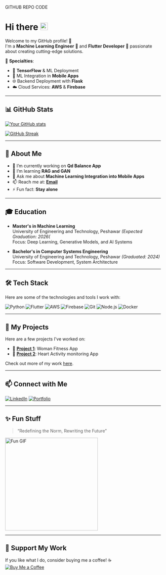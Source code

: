 GITHUB REPO CODE

# Hi there <img src="https://user-images.githubusercontent.com/30992818/109906379-5aeb8a80-7cdb-11eb-821f-5b7192e8a051.gif" alt="Hi" width="24"/> 


Welcome to my GitHub profile! 🚀  
I'm a **Machine Learning Engineer** 🤖 and **Flutter Developer** 💙 passionate about creating cutting-edge solutions.

🌟 **Specialties**:
- 🧠 **TensorFlow** & ML Deployment  
- 📱 ML Integration in **Mobile Apps**  
- 🌐 Backend Deployment with **Flask**  
- ☁️ Cloud Services: **AWS** & **Firebase**  

---

## 📊 GitHub Stats

[![Your GitHub stats](https://github-readme-stats.vercel.app/api?username=tayab009&show_icons=true&theme=radical)](https://github.com/tayab009)

[![GitHub Streak](https://streak-stats.demolab.com/?user=tayab009&theme=radical)](https://git.io/streak-stats)

---

## 🌟 About Me

- 🔭 I’m currently working on **Qd Balance App**
- 🌱 I’m learning **RAG and GAN**
- 💬 Ask me about **Machine Learning Integration into Mobile Apps**
- 📫 Reach me at: **[Email](mailto:20pwcse1867@uetpeshawar.edu.pk)**
- ⚡ Fun fact: **Stay alone**

---

## 🎓 Education

- **Master's in Machine Learning**  
  University of Engineering and Technology, Peshawar *(Expected Graduation: 2026(*  
  Focus: Deep Learning, Generative Models, and AI Systems

- **Bachelor's in Computer Systems Engineering**  
  University of Engineering and Technology, Peshawar *(Graduated: 2024)*  
  Focus: Software Development, System Architecture

---

## 🛠️ Tech Stack

Here are some of the technologies and tools I work with:

![Python](https://img.shields.io/badge/Python-3776AB?style=flat&logo=python&logoColor=white)
![Flutter](https://img.shields.io/badge/Flutter-02569B?style=flat&logo=flutter&logoColor=white)
![AWS](https://img.shields.io/badge/AWS-232F3E?style=flat&logo=amazon-aws&logoColor=FF9900)
![Firebase](https://img.shields.io/badge/Firebase-FFCA28?style=flat&logo=firebase&logoColor=white)
![Git](https://img.shields.io/badge/Git-F05032?style=flat&logo=git&logoColor=white)
![Node.js](https://img.shields.io/badge/Node.js-339933?style=flat&logo=node.js&logoColor=white)
![Docker](https://img.shields.io/badge/Docker-2496ED?style=flat&logo=docker&logoColor=white)

---

## 🚀 My Projects

Here are a few projects I've worked on:

- 🌟 [**Project 1**](https://github.com/TAYAB009/Qd-Balance-Admain-Panel): Woman Fitness App
- 🌟 [**Project 2**](https://github.com/TAYAB009/Heart-Beat-Emergency-Flutter-ML): Heart Activity monitoring App

Check out more of my work [here](https://github.com/TAYAB009?tab=repositories).

---

## 📫 Connect with Me

[![LinkedIn](https://img.shields.io/badge/LinkedIn-0077B5?style=flat&logo=linkedin&logoColor=white)](https://www.linkedin.com/in/tayab-farooq-0118411bb)
[![Portfolio](https://img.shields.io/badge/Portfolio-000?style=flat&logo=github&logoColor=white)](https://tayab-portfolio.web.app/)

---

## ✨ Fun Stuff

> “Redefining the Norm, Rewriting the Future”

<img src="https://media.giphy.com/media/xT9IgzoKnwFNmISR8I/giphy.gif" width="300" alt="Fun GIF" />

---

## 🤝 Support My Work

If you like what I do, consider buying me a coffee! ☕  
[![Buy Me a Coffee](https://img.shields.io/badge/Buy%20Me%20A%20Coffee-F76348?style=flat&logo=buy-me-a-coffee&logoColor=white)](https://buymeacoffee.com/tayabfarooq)
